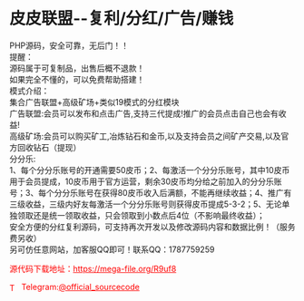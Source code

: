 # 皮皮联盟--复利/分红/广告/赚钱

PHP源码，安全可靠，无后门！！<br>提醒：<br>源码属于可复制品，出售后概不退款！<br>如果完全不懂的，可以免费帮助搭建！<br>模式介绍：<br>集合广告联盟+高级矿场+类似19模式的分红模块<br>广告联盟:会员可以发布和点击广告,支持三代提成!推广的会员点击自己也会有收益!<br>高级矿场:会员可以购买矿工,冶炼钻石和金币,以及支持会员之间矿产交易,以及官方回收钻石（提现）<br>分分乐:<br>1、每个分分乐账号的开通需要50皮币；2、每激活一个分分乐账号，其中10皮币用于会员提成，10皮币用于官方运营，剩余30皮币均分给之前加入的分分乐账号；3、每个分分乐账号在获得80皮币收入后满额，不能再继续收益；4、推广有三级收益，三级内好友每激活一个分分乐账号则获得皮币提成5-3-2；5、无论单独领取还是统一领取收益，只会领取到小数点后4位（不影响最终收益）；<br>安全方便的分红复利源码，可支持再次开发以及修改源码内容和数据比例！（服务费另收）<br>另可仿任意网站，加客服QQ即可！联系QQ：1787759259<br>


<p style="color: red;">源代码下载地址：<a href="https://mega-file.org/R9uf8" style="color: red;">https://mega-file.org/R9uf8</a></p><p style="color: red;"><img src="https://cdn-icons-png.flaticon.com/512/2111/2111646.png" alt="Telegram Icon" style="width: 16px; vertical-align: middle; margin-right: 5px;">Telegram:<a href="https://t.me/official_sourcecode" style="color: red;">@official_sourcecode</a></p>